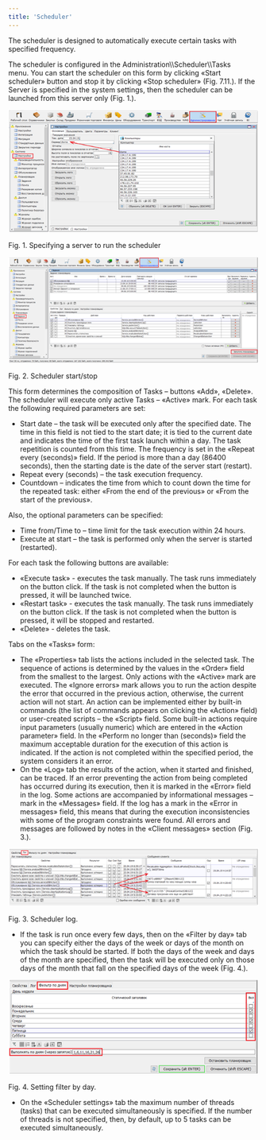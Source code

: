 ```yaml
---
title: 'Scheduler'
---
```


The scheduler is designed to automatically execute certain tasks with specified frequency.

The scheduler is configured in the Administration\\\\Scheduler\\\\Tasks menu. You can start the scheduler on this form by clicking «Start scheduler» button and stop it by clicking «Stop scheduler» (Fig. 7.11.). If the Server is specified in the system settings, then the scheduler can be launched from this server only (Fig. 1.).

![](attachments/60555472/65241101.png)

Fig. 1. Specifying a server to run the scheduler

![](attachments/60555472/65241102.png)

Fig. 2. Scheduler start/stop

This form determines the composition of Tasks – buttons «Add», «Delete».  The scheduler will execute only active Tasks – «Active» mark. For each task the following required parameters are set:

-   Start date – the task will be executed only after the specified date. The time in this field is not tied to the start date; it is tied to the current date and indicates the time of the first task launch within a day. The task repetition is counted from this time. The frequency is set in the «Repeat every (seconds)» field. If the period is more than a day (86400 seconds), then the starting date is the date of the server start (restart).
-   Repeat every (seconds) – the task execution frequency.
-   Countdown – indicates the time from which to count down the time for the repeated task: either «From the end of the previous» or «From the start of the previous».

Also, the optional parameters can be specified:

-   Time from/Time to – time limit for the task execution within 24 hours.
-   Execute at start – the task is performed only when the server is started (restarted).

For each task the following buttons are available:

-   «Execute task» - executes the task manually. The task runs immediately on the button click. If the task is not completed when the button is pressed, it will be launched twice.
-   «Restart task» - executes the task manually. The task runs immediately on the button click. If the task is not completed when the button is pressed, it will be stopped and restarted.
-   «Delete» - deletes the task.

Tabs on the «Tasks» form:

-   The «Properties» tab lists the actions included in the selected task. The sequence of actions is determined by the values in the «Order» field from the smallest to the largest. Only actions with the «Active» mark are executed. The «Ignore errors» mark allows you to run the action despite the error that occurred in the previous action, otherwise, the current action will not start. An action can be implemented either by built-in commands (the list of commands appears on clicking the «Action» field) or user-created scripts – the «Script» field. Some built-in actions require input parameters (usually numeric) which are entered in the «Action parameter» field. In the «Perform no longer than (seconds)» field the maximum acceptable duration for the execution of this action is indicated. If the action is not completed within the specified period, the system considers it an error.
-   On the «Log» tab the results of the action, when it started and finished, can be traced. If an error preventing the action from being completed has occurred during its execution, then it is marked in the «Error» field in the log. Some actions are accompanied by informational messages – mark in the «Messages» field. If the log has a mark in the «Error in messages» field, this means that during the execution inconsistencies with some of the program constraints were found. All errors and messages are followed by notes in the «Client messages» section (Fig. 3.).

![](attachments/60555472/65241103.png)

Fig. 3. Scheduler log.

-   If the task is run once every few days, then on the «Filter by day» tab you can specify either the days of the week or days of the month on which the task should be started. If both the days of the week and days of the month are specified, then the task will be executed only on those days of the month that fall on the specified days of the week (Fig. 4.).

![](attachments/60555472/65241105.png)

Fig. 4. Setting filter by day.

-   On the «Scheduler settings» tab the maximum number of threads (tasks) that can be executed simultaneously is specified. If the number of threads is not specified, then, by default, up to 5 tasks can be executed simultaneously.
